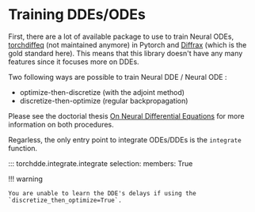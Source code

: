 # Training DDEs/ODEs

First, there are a lot of available package to use to train Neural ODEs, [torchdiffeq](https://github.com/rtqichen/torchdiffeq) (not maintained anymore) in Pytorch and [Diffrax](https://github.com/patrick-kidger/diffrax) (which is the gold standard here). This means that this library doesn't have any many features since it focuses more on DDEs.

Two following ways are possible to train Neural DDE / Neural ODE :

- optimize-then-discretize (with the adjoint method)
- discretize-then-optimize (regular backpropagation)

Please see the doctorial thesis [On Neural Differential Equations](https://arxiv.org/pdf/2202.02435.pdf) for more information on both procedures.

Regarless, the only entry point to integrate ODEs/DDEs is the `integrate` function.

::: torchdde.integrate.integrate
    selection:
        members: True

!!! warning

    You are unable to learn the DDE's delays if using the `discretize_then_optimize=True`.
